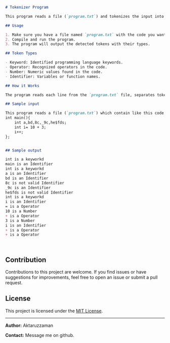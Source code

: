 
```markdown
# Tokenizer Program

This program reads a file (`program.txt`) and tokenizes the input into keywords, operators, numbers, and identifiers.

## Usage

1. Make sure you have a file named `program.txt` with the code you want to tokenize.
2. Compile and run the program.
3. The program will output the detected tokens with their types.

## Token Types

- Keyword: Identified programming language keywords.
- Operator: Recognized operators in the code.
- Number: Numeric values found in the code.
- Identifier: Variables or function names.

## How it Works

The program reads each line from the `program.txt` file, separates tokens, and identifies their types based on predefined keywords, operators, and rules for numbers and identifiers.

## Sample input

This program reads a file (`program.txt`) which contain like this code:
int main(){
    int a,bd,8c,_9c,he$fds;	
    int i= 10 + 3;
    i++;
};


## Sample output

int is a keyworkd
main is an Identifier
int is a keyworkd
a is an Identifier
bd is an Identifier
8c is not valid Identifier
_9c is an Identifier
he$fds is not valid Identifier
int is a keyworkd
i is an Identifier
= is a Operator
10 is a Number
+ is a Operator
3 is a Number
i is an Identifier
+ is a Operator
+ is a Operator

  
```

## Contribution

Contributions to this project are welcome. If you find issues or have suggestions for improvements, feel free to open an issue or submit a pull request.

## License

This project is licensed under the [MIT License](LICENSE).

---

**Author:** Aktaruzzaman

**Contact:** Message me on github.
```
